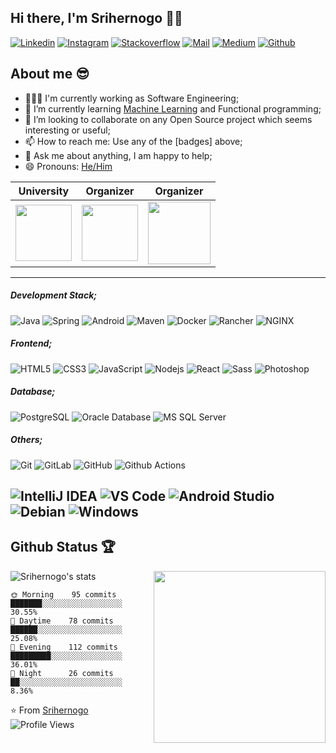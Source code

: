 ## Hi there, I'm Srihernogo 👋🏼
[![Linkedin](https://img.shields.io/badge/-Bayu%20Sri%20Hernogo-blue?style=flat&logo=linkedin&logoColor=white&link=https://www.linkedin.com/in/bayusrihernogo/)](https://www.linkedin.com/in/bayusrihernogo/)
[![Instagram](https://img.shields.io/badge/-Instagram-purple?style=flat&logo=instagram&logoColor=white&link=https://www.instagram.com/bayusrihernogo/)](https://www.instagram.com/bayusrihernogo/)
[![Stackoverflow](https://img.shields.io/badge/-Stackoverflow-orange?style=flat&logo=Stackoverflow&logoColor=white&link=https://stackoverflow.com/users/9771468/bayu-sri-hernogo/)](https://stackoverflow.com/users/9771468/bayu-sri-hernogo)
[![Mail](https://img.shields.io/badge/-Gmail-red?style=flat&logo=gmail&logoColor=white&link=https://www.linkedin.com/in/bayusrihernogo/)](mailto:srihernogo@gmail.com)
[![Medium](https://img.shields.io/badge/-Medium-000000?style=flat&logo=medium&labelColor=000000&link=https://medium.com/@_jessicalim)](https://medium.com/)
[![Github](https://img.shields.io/github/followers/srihernogo?label=Follow&style=social)](https://github.com/srihernogo)


## About me :sunglasses:
- 👨🏻‍💻 I'm currently working as Software Engineering;
- 🌱 I’m currently learning [Machine Learning](https://www.coursera.org/learn/machine-learning) and Functional programming;
- 👯 I’m looking to collaborate on any Open Source project which seems interesting or useful;
- 📫 How to reach me: Use any of the [badges] above;
- 💬 Ask me about anything, I am happy to help;
- 😄 Pronouns: [He/Him](https://www.mypronouns.org/he-him)

|University|Organizer|Organizer|
|---------|---------|------|
|<img src="https://github.com/srihernogo/srihernogo/blob/master/img/logo-gundar.png" height="90px"></a>|<img src="https://github.com/srihernogo/srihernogo/blob/master/img/logo-mmc2.png" height="90px"></a>|<img src="https://github.com/srihernogo/srihernogo/blob/master/img/bg-mmc.jpg" height="100px"></a>|

-----

##### Development Stack;
![Java](http://img.shields.io/badge/-Java-007396?style=flat&logo=java&logoColor=ffffff)
![Spring](http://img.shields.io/badge/-Spring-6DB33F?style=flat&logo=spring&logoColor=ffffff)
![Android](http://img.shields.io/badge/-Android-3DDC84?style=flat&logo=android&logoColor=ffffff)
![Maven](http://img.shields.io/badge/-Maven-1565c0?style=flat&logo=apache-maven)
![Docker](https://img.shields.io/badge/-Docker-black?style=flat&logo=docker)
![Rancher](http://img.shields.io/badge/-Rancher-0075A8?style=flat&logo=rancher&logoColor=ffffff)
![NGINX](http://img.shields.io/badge/-NGINX-269539?style=flat&logo=nginx&logoColor=ffffff)

##### Frontend;
![HTML5](https://img.shields.io/badge/-HTML5-%23E44D27?style=flat&logo=html5&logoColor=ffffff)
![CSS3](https://img.shields.io/badge/-CSS3-%231572B6?style=flat&logo=css3)
![JavaScript](https://img.shields.io/badge/-JavaScript-%23F7DF1C?style=flat&logo=javascript&logoColor=000000&labelColor=%23F7DF1C&color=%23FFCE5A)
![Nodejs](https://img.shields.io/badge/-Nodejs-black?style=flat&logo=Node.js)
![React](https://img.shields.io/badge/-React-%23282C34?style=flat&logo=react)
![Sass](https://img.shields.io/badge/-Sass-%23CC6699?style=flat&logo=sass&logoColor=ffffff)
![Photoshop](http://img.shields.io/badge/-Photoshop-26C9FF?style=flat&logo=adobe-photoshop&logoColor=ffffff)

##### Database;
![PostgreSQL](https://img.shields.io/badge/-PostgreSQL-336791?style=flat&logo=postgresql)
![Oracle Database](http://img.shields.io/badge/-Oracle-DD0031?style=flat&logo=oracle)
![MS SQL Server](http://img.shields.io/badge/-MS%20SQL%20Server-CC2927?style=flat&logo=microsoft-sql-server&logoColor=ffffff)

##### Others;
![Git](https://img.shields.io/badge/-Git-%23F05032?style=flat&logo=git&logoColor=%23ffffff)
![GitLab](https://img.shields.io/badge/-GitLab-FCA121?style=flat&logo=gitlab)
![GitHub](https://img.shields.io/badge/-GitHub-181717?style=flat&logo=github)
![Github Actions](http://img.shields.io/badge/-Github%20Actions-2088FF?style=flat&logo=github-actions&logoColor=ffffff)

![IntelliJ IDEA](http://img.shields.io/badge/-IntelliJ%20IDEA-000000?style=flat&logo=intellij-idea&logoColor=ffffff)
![VS Code](http://img.shields.io/badge/-VS%20Code-007ACC?style=flat&logo=visual-studio-code&logoColor=ffffff)
![Android Studio](http://img.shields.io/badge/-Android%20Studio-3DDC84?style=flat&logo=android-studio&logoColor=ffffff)
![Debian](http://img.shields.io/badge/-Debian-A81D33?style=flat&logo=debian&logoColor=ffffff)
![Windows](http://img.shields.io/badge/-Windows-0078D6?style=flat&logo=windows&logoColor=ffffff)
---

## Github Status 🏆
<a href="https://samujjwaal.tech/"><img src="https://github.com/srihernogo/srihernogo/blob/master/img/coffee.png" align="right" height="275" /></a>

![Srihernogo's stats](https://github-readme-stats.vercel.app/api?username=srihernogo&show_icons=true)

```text
🌞 Morning    95 commits     ███████░░░░░░░░░░░░░░░░░░   30.55% 
🌆 Daytime    78 commits     ██████░░░░░░░░░░░░░░░░░░░   25.08% 
🌃 Evening    112 commits    █████████░░░░░░░░░░░░░░░░   36.01% 
🌙 Night      26 commits     ██░░░░░░░░░░░░░░░░░░░░░░░   8.36%
```

⭐️ From [Srihernogo](https://github.com/srihernogo)
![Profile Views](https://komarev.com/ghpvc/?username=srihernogo&color=blue)
